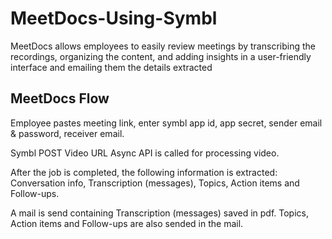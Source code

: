 # MeetDocs-Using-Symbl
MeetDocs allows employees to easily review meetings by transcribing the recordings, organizing the content, and adding insights in a user-friendly interface and emailing them the details extracted


## MeetDocs Flow
Employee pastes meeting link, enter symbl app id, app secret, sender email & password, receiver email.

Symbl POST Video URL Async API is called for processing video.

After the job is completed, the following information is extracted:
Conversation info, Transcription (messages), Topics, Action items and Follow-ups.

A mail is send containing Transcription (messages) saved in pdf. Topics, Action items and Follow-ups are also sended in the mail.
